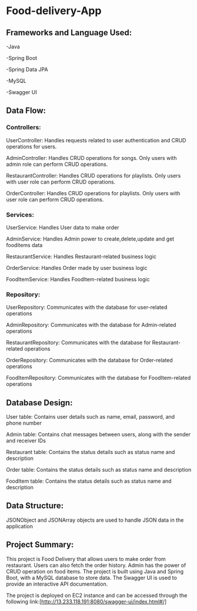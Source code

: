 # Food-delivery-App

## Frameworks and Language Used:

-Java

-Spring Boot

-Spring Data JPA

-MySQL

-Swagger UI

## Data Flow:

### Controllers:

UserController: Handles requests related to user authentication and CRUD operations for users.

AdminController: Handles CRUD operations for songs. Only users with admin role can perform CRUD operations.

RestaurantController: Handles CRUD operations for playlists. Only users with user role can perform CRUD operations.

OrderController: Handles CRUD operations for playlists. Only users with user role can perform CRUD operations.

### Services:

UserService: Handles User data to make order

AdminService: Handles Admin power to create,delete,update and get fooditems data 

RestaurantService: Handles Restaurant-related business logic

OrderService: Handles Order made by user business logic

FoodItemService: Handles FoodItem-related business logic

### Repository:

UserRepository: Communicates with the database for user-related operations

AdminRepository: Communicates with the database for Admin-related operations

RestaurantRepository: Communicates with the database for Restaurant-related operations

OrderRepository: Communicates with the database for Order-related operations

FoodItemRepository: Communicates with the database for FoodItem-related operations

## Database Design:

User table: Contains user details such as name, email, password, and phone number

Admin table: Contains chat messages between users, along with the sender and receiver IDs

Restaurant table: Contains the status details such as status name and description

Order table: Contains the status details such as status name and description

FoodItem table: Contains the status details such as status name and description

## Data Structure:

JSONObject and JSONArray objects are used to handle JSON data in the application

## Project Summary:
This project is Food Delivery that allows users to make order from restaurant. Users can also fetch the order history. Admin has the power of CRUD operation on food items. The project is built using Java and Spring Boot, with a MySQL database to store data. 
The Swagger UI is used to provide an interactive API documentation. 

The project is deployed on EC2 instance and can be accessed through the following link:[http://13.233.118.191:8080/swagger-ui/index.html#/]
